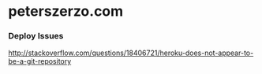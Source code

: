 # peterszerzo.com

### Deploy Issues

http://stackoverflow.com/questions/18406721/heroku-does-not-appear-to-be-a-git-repository